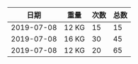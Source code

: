 |日期|重量|次数|总数|
|---|---|---|---|
|2019-07-08|12 KG|15|15
|2019-07-08|16 KG|30|45
|2019-07-08|12 KG|20|65